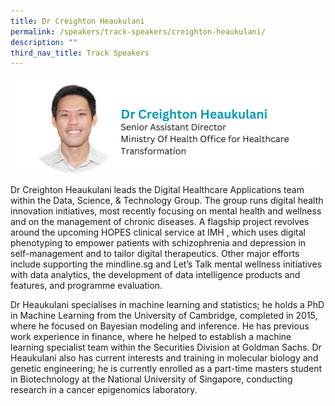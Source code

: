 ```yaml
---
title: Dr Creighton Heaukulani
permalink: /speakers/track-speakers/creighton-heaukulani/
description: ""
third_nav_title: Track Speakers
---
```

<div style="display: flex; flex-wrap: wrap;">
  <div style="flex-basis: 100%; max-width: 100%;">
    <img alt="track speakers 1" src="/images/SpeakersPhoto/creightonheaukulani.png">
  </div>
		</div>
		
Dr Creighton Heaukulani leads the Digital Healthcare Applications team within the Data, Science, &amp; Technology Group. The group runs digital health innovation initiatives, most recently focusing on mental health and wellness and on the management of chronic diseases. A flagship project revolves around the upcoming HOPES clinical service at IMH , which uses digital phenotyping to empower patients with schizophrenia and depression in self-management and to tailor digital therapeutics. Other major efforts include supporting the mindline.sg and Let’s Talk mental wellness initiatives with data analytics, the development of data intelligence products and features, and programme evaluation.

Dr Heaukulani specialises in machine learning and statistics; he holds a PhD in Machine Learning from the University of Cambridge, completed in 2015, where he focused on Bayesian modeling and inference. He has previous work experience in finance, where he helped to establish a machine learning specialist team within the Securities Division at Goldman Sachs. Dr Heaukulani also has current interests and training in molecular biology and genetic engineering; he is currently enrolled as a part-time masters student in Biotechnology at the National University of Singapore, conducting research in a cancer epigenomics laboratory.